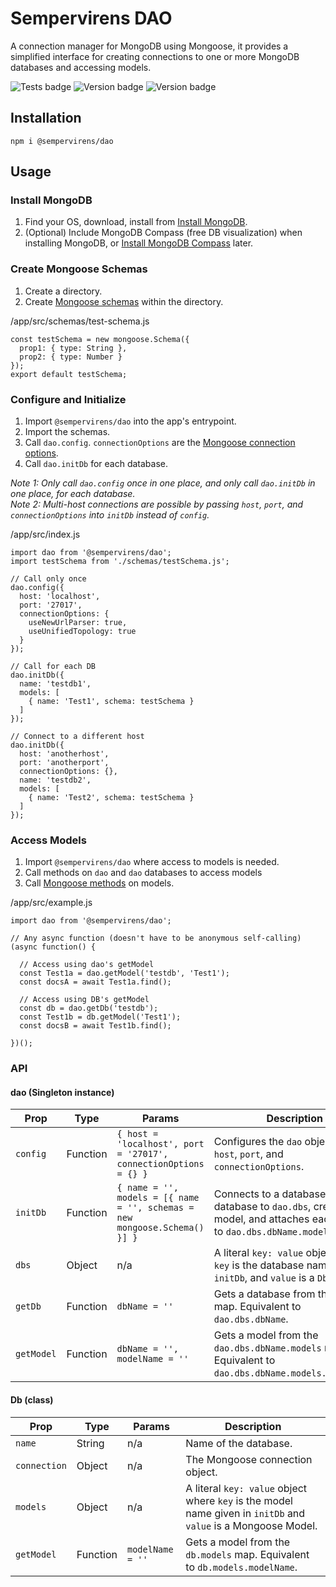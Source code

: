 # Sempervirens DAO

A connection manager for MongoDB using Mongoose, it provides a simplified interface for creating connections to one or more MongoDB databases and accessing models.

![Tests badge](https://github.com/lukedupuis/sempervirens-dao/actions/workflows/main.yml/badge.svg?event=push) ![Version badge](https://img.shields.io/static/v1?label=Node&labelColor=30363c&message=16.x&color=blue) ![Version badge](https://img.shields.io/static/v1?label=MongoDB&labelColor=30363c&message=4.4&color=blue)

## Installation

`npm i @sempervirens/dao`

## Usage

### Install MongoDB

1.  Find your OS, download, install from [Install MongoDB](https://www.mongodb.com/docs/manual/installation/).
2.  (Optional) Include MongoDB Compass (free DB visualization) when installing MongoDB, or [Install MongoDB Compass](https://www.mongodb.com/try/download/compass) later.

### Create Mongoose Schemas

1.  Create a directory.
2.  Create [Mongoose schemas](https://mongoosejs.com/docs/guide.html#schemas) within the directory.

/app/src/schemas/test-schema.js
```
const testSchema = new mongoose.Schema({
  prop1: { type: String },
  prop2: { type: Number }
});
export default testSchema;
```

### Configure and Initialize

1. Import `@sempervirens/dao` into the app's entrypoint.
2. Import the schemas.
3. Call `dao.config`. `connectionOptions` are the [Mongoose connection options](https://mongoosejs.com/docs/connections.html#options).
4. Call `dao.initDb` for each database.

*Note 1: Only call `dao.config` once in one place, and only call `dao.initDb` in one place, for each database.*<br>
*Note 2: Multi-host connections are possible by passing `host`, `port`, and `connectionOptions` into `initDb` instead of `config`.*

/app/src/index.js
```
import dao from '@sempervirens/dao';
import testSchema from './schemas/testSchema.js';

// Call only once
dao.config({
  host: 'localhost',
  port: '27017',
  connectionOptions: {
    useNewUrlParser: true,
    useUnifiedTopology: true
  }
});

// Call for each DB
dao.initDb({
  name: 'testdb1',
  models: [
    { name: 'Test1', schema: testSchema }
  ]
});

// Connect to a different host
dao.initDb({
  host: 'anotherhost',
  port: 'anotherport',
  connectionOptions: {},
  name: 'testdb2',
  models: [
    { name: 'Test2', schema: testSchema }
  ]
});

```

### Access Models

1. Import `@sempervirens/dao` where access to models is needed.
2. Call methods on `dao` and `dao` databases to access models
3. Call [Mongoose methods](https://mongoosejs.com/docs/models.html) on models.

/app/src/example.js
```
import dao from '@sempervirens/dao';

// Any async function (doesn't have to be anonymous self-calling)
(async function() {

  // Access using dao's getModel
  const Test1a = dao.getModel('testdb', 'Test1');
  const docsA = await Test1a.find();

  // Access using DB's getModel
  const db = dao.getDb('testdb');
  const Test1b = db.getModel('Test1');
  const docsB = await Test1b.find();

})();
```

### API

#### dao (Singleton instance)

| Prop  | Type | Params | Description
|-------|------|--------|------------
| `config` | Function | `{ host = 'localhost', port = '27017', connectionOptions = {} }` | Configures the `dao` object with `host`, `port`, and `connectionOptions`.
| `initDb` | Function | `{ name = '', models = [{ name = '', schemas = new mongoose.Schema() }] }` | Connects to a database, adds the database to `dao.dbs`, creates each model, and attaches each model to `dao.dbs.dbName.models`
| `dbs` | Object | n/a | A literal `key: value` object where `key` is the database name given in `initDb`, and `value` is a `Db` instance.
| `getDb` | Function | `dbName = ''` | Gets a database from the `dao.dbs` map. Equivalent to `dao.dbs.dbName`.
| `getModel` | Function | `dbName = '', modelName = ''` | Gets a model from the `dao.dbs.dbName.models` map. Equivalent to `dao.dbs.dbName.models.modelName`.

#### Db (class)

| Prop  | Type | Params | Description
|-------|------|--------|------------
| `name` | String | n/a | Name of the database.
| `connection` | Object | n/a | The Mongoose connection object.
| `models` | Object | n/a | A literal `key: value` object where `key` is the model name given in `initDb` and `value` is a Mongoose Model.
| `getModel` | Function | `modelName = ''` | Gets a model from the `db.models` map. Equivalent to `db.models.modelName`.
